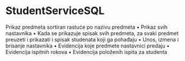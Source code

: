 # StudentServiceSQL


Prikaz predmeta sortiran rastuće po nazivu predmeta
• Prikaz svih nastavnika
• Kada se prikazuje spisak svih predmeta, za svaki predmet preuzeti i prikazati i spisak
studenata koji ga pohađaju
• Unos, izmena i brisanje nastavnika
• Evidencija koje predmete nastavnici predaju
• Evidencija ispitnih rokova
• Evidencija položenih ispita za studenta
